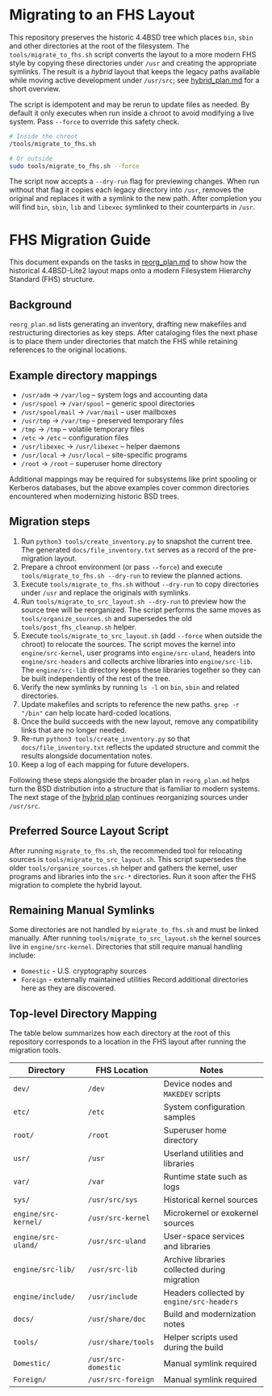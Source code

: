 
# Migrating to an FHS Layout

This repository preserves the historic 4.4BSD tree which places `bin`, `sbin` and
other directories at the root of the filesystem. The `tools/migrate_to_fhs.sh`
script converts the layout to a more modern FHS style by copying these
directories under `/usr` and creating the appropriate symlinks. The result is a
*hybrid* layout that keeps the legacy paths available while moving active
development under `/usr/src`; see [hybrid_plan.md](hybrid_plan.md) for a short
overview.

The script is idempotent and may be rerun to update files as needed. By default
it only executes when run inside a chroot to avoid modifying a live system.
Pass `--force` to override this safety check.

```sh
# Inside the chroot
/tools/migrate_to_fhs.sh

# Or outside
sudo tools/migrate_to_fhs.sh --force
```

The script now accepts a `--dry-run` flag for previewing changes. When run
without that flag it copies each legacy directory into `/usr`, removes the
original and replaces it with a symlink to the new path. After completion you
will find `bin`, `sbin`, `lib` and `libexec` symlinked to their counterparts in
`/usr`.

# FHS Migration Guide

This document expands on the tasks in [reorg_plan.md](reorg_plan.md) to show how
the historical 4.4BSD-Lite2 layout maps onto a modern Filesystem Hierarchy
Standard (FHS) structure.

## Background

`reorg_plan.md` lists generating an inventory, drafting new makefiles and
restructuring directories as key steps. After cataloging files the next phase is
to place them under directories that match the FHS while retaining references to
the original locations.

## Example directory mappings

- `/usr/adm` &rarr; `/var/log` – system logs and accounting data
- `/usr/spool` &rarr; `/var/spool` – generic spool directories
- `/usr/spool/mail` &rarr; `/var/mail` – user mailboxes
- `/usr/tmp` &rarr; `/var/tmp` – preserved temporary files
- `/tmp` &rarr; `/tmp` – volatile temporary files
- `/etc` &rarr; `/etc` – configuration files
- `/usr/libexec` &rarr; `/usr/libexec` – helper daemons
- `/usr/local` &rarr; `/usr/local` – site-specific programs
- `/root` &rarr; `/root` – superuser home directory

Additional mappings may be required for subsystems like print spooling or
Kerberos databases, but the above examples cover common directories encountered
when modernizing historic BSD trees.

## Migration steps

1. Run `python3 tools/create_inventory.py` to snapshot the current tree. The generated
   `docs/file_inventory.txt` serves as a record of the pre-migration layout.
2. Prepare a chroot environment (or pass `--force`) and execute
   `tools/migrate_to_fhs.sh --dry-run` to review the planned actions.
3. Execute `tools/migrate_to_fhs.sh` without `--dry-run` to copy directories
   under `/usr` and replace the originals with symlinks.
4. Run `tools/migrate_to_src_layout.sh --dry-run` to preview how the source tree
   will be reorganized. The script performs the same moves as
   `tools/organize_sources.sh` and supersedes the old
   `tools/post_fhs_cleanup.sh` helper.
5. Execute `tools/migrate_to_src_layout.sh` (add `--force` when outside the chroot)
   to relocate the sources. The script moves the kernel into `engine/src-kernel`, user
   programs into `engine/src-uland`, headers into `engine/src-headers` and collects archive
   libraries into `engine/src-lib`. The `engine/src-lib` directory keeps these libraries
   together so they can be built independently of the rest of the tree.
6. Verify the new symlinks by running `ls -l` on `bin`, `sbin` and related
   directories.
7. Update makefiles and scripts to reference the new paths. `grep -r "/bin"`
   can help locate hard-coded locations.
8. Once the build succeeds with the new layout, remove any compatibility links
   that are no longer needed.
9. Re-run `python3 tools/create_inventory.py` so that `docs/file_inventory.txt` reflects
   the updated structure and commit the results alongside documentation notes.
10. Keep a log of each mapping for future developers.

Following these steps alongside the broader plan in `reorg_plan.md` helps turn
the BSD distribution into a structure that is familiar to modern systems. The
next stage of the [hybrid plan](hybrid_plan.md) continues reorganizing sources
under `/usr/src`.

## Preferred Source Layout Script

After running `migrate_to_fhs.sh`, the recommended tool for relocating sources
is `tools/migrate_to_src_layout.sh`. This script supersedes the older
`tools/organize_sources.sh` helper and gathers the kernel, user programs and
libraries into the `src-*` directories. Run it soon after the FHS migration to
complete the hybrid layout.
## Remaining Manual Symlinks
Some directories are not handled by `migrate_to_fhs.sh` and must be linked manually.
After running `tools/migrate_to_src_layout.sh` the kernel sources live in `engine/src-kernel`.
Directories that still require manual handling include:
- `Domestic` - U.S. cryptography sources
- `Foreign` - externally maintained utilities
Record additional directories here as they are discovered.

## Top-level Directory Mapping

The table below summarizes how each directory at the root of this repository
corresponds to a location in the FHS layout after running the migration tools.

| Directory       | FHS Location       | Notes |
|-----------------|--------------------|-------|
| `dev/`          | `/dev`             | Device nodes and `MAKEDEV` scripts |
| `etc/`          | `/etc`             | System configuration samples |
| `root/`         | `/root`            | Superuser home directory |
| `usr/`          | `/usr`             | Userland utilities and libraries |
| `var/`          | `/var`             | Runtime state such as logs |
| `sys/`          | `/usr/src/sys`     | Historical kernel sources |
| `engine/src-kernel/`   | `/usr/src-kernel`  | Microkernel or exokernel sources |
| `engine/src-uland/`    | `/usr/src-uland`   | User-space services and libraries |
| `engine/src-lib/`      | `/usr/src-lib`     | Archive libraries collected during migration |
| `engine/include/`      | `/usr/include`     | Headers collected by `engine/src-headers` |
| `docs/`         | `/usr/share/doc`   | Build and modernization notes |
| `tools/`        | `/usr/share/tools` | Helper scripts used during the build |
| `Domestic/`     | `/usr/src-domestic`| Manual symlink required |
| `Foreign/`      | `/usr/src-foreign` | Manual symlink required |



